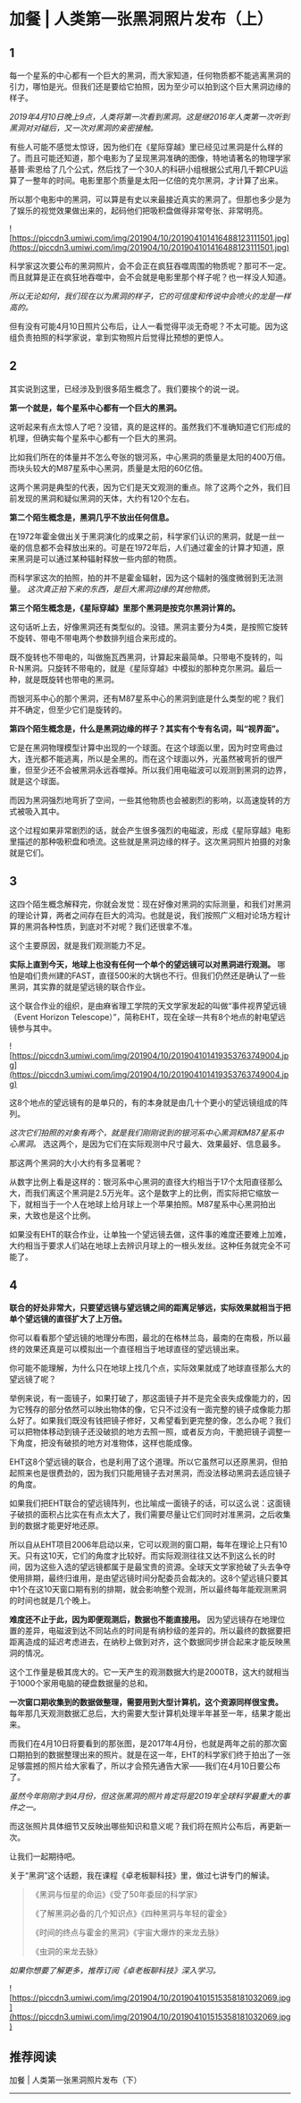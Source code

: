 # 加餐 | 人类第一张黑洞照片发布（上）

##  1 

每一个星系的中心都有一个巨大的黑洞，而大家知道，任何物质都不能逃离黑洞的引力，哪怕是光。但我们还是要给它拍照，因为至少可以拍到这个巨大黑洞边缘的样子。

 *2019年4月10日晚上9点，人类将第一次看到黑洞。这是继2016年人类第一次听到黑洞对对碰后，又一次对黑洞的亲密接触。*

有些人可能不感觉太惊讶，因为他们在《星际穿越》里已经见过黑洞是什么样的了。而且可能还知道，那个电影为了呈现黑洞准确的图像，特地请著名的物理学家基普·索恩给了几个公式，然后找了一个30人的科研小组根据公式用几千颗CPU运算了一整年的时间。电影里那个质量是太阳一亿倍的克尔黑洞，才计算了出来。

所以那个电影中的黑洞，可以算是有史以来最接近真实的黑洞了。但那也多少是为了娱乐的视觉效果做出来的，起码他们把吸积盘做得非常夸张、非常明亮。

![https://piccdn3.umiwi.com/img/201904/10/201904101416488123111501.jpg](https://piccdn3.umiwi.com/img/201904/10/201904101416488123111501.jpg)

科学家这次要公布的黑洞照片，会不会正在疯狂吞噬周围的物质呢？那可不一定。而且就算是正在疯狂地吞噬中，会不会就是电影里那个样子呢？也一样没人知道。

 *所以无论如何，我们现在以为黑洞的样子，它的可信度和传说中会喷火的龙是一样高的。* 

但有没有可能4月10日照片公布后，让人一看觉得平淡无奇呢？不太可能。因为这组负责拍照的科学家说，拿到实物照片后觉得比预想的更惊人。

##  2 

其实说到这里，已经涉及到很多陌生概念了。我们要挨个的说一说。

 **第一个就是，每个星系中心都有一个巨大的黑洞。**

这听起来有点太惊人了吧？没错，真的是这样的。虽然我们不准确知道它们形成的机理，但确实每个星系中心都有一个巨大的黑洞。

比如我们所在的体量并不怎么夸张的银河系，中心黑洞的质量是太阳的400万倍。而块头较大的M87星系中心黑洞，质量是太阳的60亿倍。

这两个黑洞是典型的代表，因为它们是天文观测的重点。除了这两个之外，我们目前发现的黑洞和疑似黑洞的天体，大约有120个左右。

 **第二个陌生概念是，黑洞几乎不放出任何信息。**

在1972年霍金做出关于黑洞演化的成果之前，科学家们认识的黑洞，就是一丝一毫的信息都不会释放出来的。可是在1972年后，人们通过霍金的计算才知道，原来黑洞是可以通过某种辐射释放一些内部的物质。

而科学家这次的拍照，拍的并不是霍金辐射，因为这个辐射的强度微弱到无法测量。 *这次真正拍下来的东西，是巨大黑洞边缘的其他物质。*

 **第三个陌生概念是，《星际穿越》里那个黑洞是按克尔黑洞计算的。**

这句话听上去，好像黑洞还有类型似的。没错。黑洞主要分为4类，是按照它旋转不旋转、带电不带电两个参数排列组合来形成的。

既不旋转也不带电的，叫做施瓦西黑洞，计算起来最简单。只带电不旋转的，叫R-N黑洞。只旋转不带电的，就是《星际穿越》中模拟的那种克尔黑洞。最后一种，就是既旋转也带电的黑洞。

而银河系中心的那个黑洞，还有M87星系中心的黑洞到底是什么类型的呢？我们并不确定，但至少它们是旋转的。

 **第四个陌生概念是，什么是黑洞边缘的样子？其实有个专有名词，叫“视界面”。**

它是在黑洞物理模型计算中出现的一个球面。在这个球面以里，因为时空弯曲过大，连光都不能逃离，所以是全黑的。而在这个球面以外，光虽然被弯折的很严重，但至少还不会被黑洞永远吞噬掉。所以我们用电磁波可以观测到黑洞的边界，就是这个球面。

而因为黑洞强烈地弯折了空间，一些其他物质也会被剧烈的影响，以高速旋转的方式被吸入其中。

这个过程如果非常剧烈的话，就会产生很多强烈的电磁波，形成《星际穿越》电影里描述的那种吸积盘和喷流。这些就是黑洞边缘的样子。这次黑洞照片拍摄的对象就是它们。

##  3 

这四个陌生概念解释完，你就会发觉：现在好像对黑洞的实际测量，和我们对黑洞的理论计算，两者之间存在巨大的鸿沟。也就是说，我们按照广义相对论场方程计算的黑洞各种性质，到底对不对呢？我们还很拿不准。

这个主要原因，就是我们观测能力不足。

 **实际上直到今天，地球上也没有任何一个单个的望远镜可以对黑洞进行观测。** 哪怕是咱们贵州建的FAST，直径500米的大锅也不行。但我们仍然还是确认了一些黑洞，其实靠的就是望远镜的联合作业。

这个联合作业的组织，是由麻省理工学院的天文学家发起的叫做“事件视界望远镜（Event Horizon Telescope）”，简称EHT，现在全球一共有8个地点的射电望远镜参与其中。

![https://piccdn3.umiwi.com/img/201904/10/201904101419353763749004.jpg](https://piccdn3.umiwi.com/img/201904/10/201904101419353763749004.jpg)

这8个地点的望远镜有的是单只的，有的本身就是由几十个更小的望远镜组成的阵列。

 *这次它们拍照的对象有两个，就是我们刚刚说到的银河系中心黑洞和M87星系中心黑洞。* 选这两个，是因为它们在实际观测中尺寸最大、效果最好、信息最多。

那这两个黑洞的大小大约有多显著呢？

从数字比例上看是这样的：银河系中心黑洞的直径大约相当于17个太阳直径那么大，而我们离这个黑洞是2.5万光年。这个是数字上的比例，而实际把它缩放一下，就相当于一个人在地球上给月球上一个苹果拍照。M87星系中心黑洞拍出来，大致也是这个比例。

如果没有EHT的联合作业，让单独一个望远镜去做，这件事的难度还要难上加难，大约相当于要求人们站在地球上去辨识月球上的一根头发丝。这种任务就完全不可能了。

##  4 

 **联合的好处非常大，只要望远镜与望远镜之间的距离足够远，实际效果就相当于把单个望远镜的直径扩大了上万倍。**

你可以看看那个望远镜的地理分布图，最北的在格林兰岛，最南的在南极，所以最终的效果还真是可以模拟出一个直径相当于地球直径的望远镜出来。

你可能不能理解，为什么只在地球上找几个点，实际效果就成了地球直径那么大的望远镜了呢？

举例来说，有一面镜子，如果打破了，那这面镜子并不是完全丧失成像能力的，因为它残存的部分依然可以映出物体的像，它只不过没有一面完整的镜子成像能力那么好了。如果我们既没有钱把镜子修好，又希望看到更完整的像，怎么办呢？我们可以把物体移动到镜子还没破损的地方去照一照，或者反方向，干脆把镜子调整一下角度，把没有破损的地方对准物体，这样也能成像。

EHT这8个望远镜的联合，也是利用了这个道理。所以它虽然可以还原黑洞，但拍起照来也是很费劲的，因为我们只能用镜子去对黑洞，而没法移动黑洞去适应镜子的角度。

如果我们把EHT联合的望远镜阵列，也比喻成一面镜子的话，可以这么说：这面镜子破损的面积占比实在有点太大了，我们需要尽量让它们同时对准黑洞，之后收集到的数据才能更好地还原。

所以自从EHT项目2006年启动以来，它可以观测的窗口期，每年在理论上只有10天。只有这10天，它们的角度才比较好。而实际观测往往又达不到这么长的时间，因为这些入选的望远镜都属于是最宝贵的资源。全球天文学家抢破了头去争夺使用排期，最终归谁用，是由望远镜时间分配委员会裁决的。这8个望远镜只要其中1个在这10天窗口期有别的排期，就会影响整个观测，所以最终每年能观测黑洞的时间也就是几个晚上。

 **难度还不止于此，因为即便观测后，数据也不能直接用。** 因为望远镜存在地理位置的差异，电磁波到达不同站点的时间是有纳秒级的差异的。所以最终的数据要把距离造成的延迟考虑进去，在纳秒上做到对齐，这个数据同步拼合起来才能反映黑洞的情况。

这个工作量是极其庞大的。它一天产生的观测数据大约是2000TB，这大约就相当于1000个家用电脑的硬盘数据量的总和。

 **一次窗口期收集到的数据做整理，需要用到大型计算机，这个资源同样很宝贵。** 每年那几天观测数据汇总后，大约需要大型计算机处理半年甚至一年，结果才能出来。

而我们在4月10日将要看到的那张图，是2017年4月份，也就是两年之前的那次窗口期拍到的数据整理出来的照片。就是在这一年，EHT的科学家们终于拍出了一张足够震撼的照片给大家看了，所以才会预先通告大家——我们在4月10日要公布了。

 *虽然今年刚刚才到4月份，但这张黑洞的照片肯定将是2019年全球科学最重大的事件之一。*

而这张照片具体细节又反映出哪些知识和意义呢？我们将在照片公布后，再更新一次。

让我们一起期待吧。

关于“黑洞”这个话题，我在课程《卓老板聊科技》里，做过七讲专门的解读。

> 《黑洞与恒星的命运》《受了50年委屈的科学家》
> 
> 《了解黑洞必备的几个知识点》《四种黑洞与年轻的霍金》
> 
> 《时间的终点与霍金的黑洞》《宇宙大爆炸的来龙去脉》
> 
> 《虫洞的来龙去脉》

 *如果你想要了解更多，推荐订阅《卓老板聊科技》深入学习。*

![https://piccdn3.umiwi.com/img/201904/10/201904101515358181032069.jpg](https://piccdn3.umiwi.com/img/201904/10/201904101515358181032069.jpg)

## 推荐阅读

加餐 | 人类第一张黑洞照片发布（下）

---
